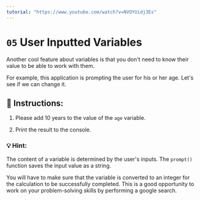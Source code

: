 ```yaml
---
tutorial: "https://www.youtube.com/watch?v=NVOYUidj3Es"
---
```


# `05` User Inputted Variables

Another cool feature about variables is that you don't need to know their value to be able to work with them.

For example, this application is prompting the user for his or her age. Let's see if we can change it.


## :pencil: Instructions:

1. Please add 10 years to the value of the `age` variable.

2. Print the result to the console.


### 💡 Hint:

The content of a variable is determined by the user's inputs. The `prompt()` function saves the input value as a string. 

You will have to make sure that the variable is converted to an integer for the calculation to be successfully completed.  This is a good opportunity to work on your problem-solving skills by performing a google search.
